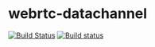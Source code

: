 # webrtc-datachannel

[![Build Status](https://travis-ci.com/aldenml/webrtc-datachannel.svg?branch=master)](https://travis-ci.com/aldenml/webrtc-datachannel)
[![Build status](https://ci.appveyor.com/api/projects/status/7e7rajb4msfhfwgl/branch/master?svg=true)](https://ci.appveyor.com/project/aldenml/webrtc-datachannel/branch/master)
